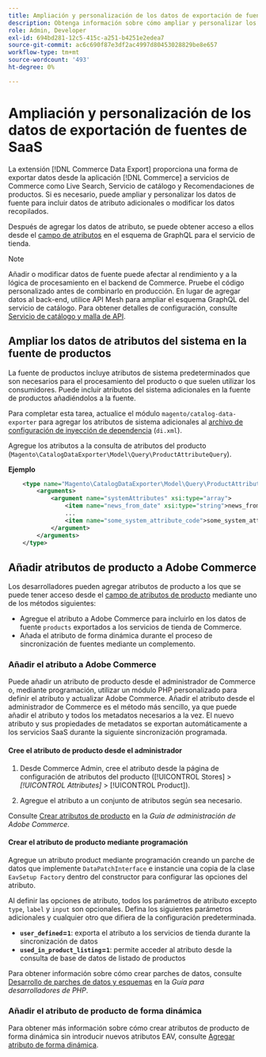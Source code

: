 ```yaml
---
title: Ampliación y personalización de los datos de exportación de fuentes de SaaS
description: Obtenga información sobre cómo ampliar y personalizar los datos de la fuente  [!DNL SaaS Data Export] .
role: Admin, Developer
exl-id: 694bd281-12c5-415c-a251-b4251e2edea7
source-git-commit: ac6c690f87e3df2ac4997d80453028829be8e657
workflow-type: tm+mt
source-wordcount: '493'
ht-degree: 0%

---
```


# Ampliación y personalización de los datos de exportación de fuentes de SaaS

La extensión [!DNL Commerce Data Export] proporciona una forma de exportar datos desde la aplicación [!DNL Commerce] a servicios de Commerce como Live Search, Servicio de catálogo y Recomendaciones de productos. Si es necesario, puede ampliar y personalizar los datos de fuente para incluir datos de atributo adicionales o modificar los datos recopilados.

Después de agregar los datos de atributo, se puede obtener acceso a ellos desde el [campo de atributos](https://developer.adobe.com/commerce/services/graphql/catalog-service/products/#productviewattribute-type) en el esquema de GraphQL para el servicio de tienda.

>[!NOTE]
>
>Añadir o modificar datos de fuente puede afectar al rendimiento y a la lógica de procesamiento en el backend de Commerce. Pruebe el código personalizado antes de combinarlo en producción. En lugar de agregar datos al back-end, utilice API Mesh para ampliar el esquema GraphQL del servicio de catálogo. Para obtener detalles de configuración, consulte [Servicio de catálogo y malla de API](../catalog-service/mesh.md).

## Ampliar los datos de atributos del sistema en la fuente de productos

La fuente de productos incluye atributos de sistema predeterminados que son necesarios para el procesamiento del producto o que suelen utilizar los consumidores. Puede incluir atributos del sistema adicionales en la fuente de productos añadiéndolos a la fuente.

Para completar esta tarea, actualice el módulo `magento/catalog-data-exporter` para agregar los atributos de sistema adicionales al [archivo de configuración de inyección de dependencia](https://developer.adobe.com/commerce/php/development/build/dependency-injection-file/) (`di.xml`).

Agregue los atributos a la consulta de atributos del producto (`Magento\CatalogDataExporter\Model\Query\ProductAttributeQuery`).

**Ejemplo**

```xml
    <type name="Magento\CatalogDataExporter\Model\Query\ProductAttributeQuery">
        <arguments>
            <argument name="systemAttributes" xsi:type="array">
                <item name="news_from_date" xsi:type="string">news_from_date</item>
                ...
                <item name="some_system_attribute_code">some_system_attribute_code</item>
            </argument>
        </arguments>
    </type>
```

## Añadir atributos de producto a Adobe Commerce

Los desarrolladores pueden agregar atributos de producto a los que se puede tener acceso desde el [campo de atributos de producto](https://developer.adobe.com/commerce/services/graphql/catalog-service/products/#output-fields) mediante uno de los métodos siguientes:

- Agregue el atributo a Adobe Commerce para incluirlo en los datos de fuente `products` exportados a los servicios de tienda de Commerce.
- Añada el atributo de forma dinámica durante el proceso de sincronización de fuentes mediante un complemento.

### Añadir el atributo a Adobe Commerce

Puede añadir un atributo de producto desde el administrador de Commerce o, mediante programación, utilizar un módulo PHP personalizado para definir el atributo y actualizar Adobe Commerce. Añadir el atributo desde el administrador de Commerce es el método más sencillo, ya que puede añadir el atributo y todos los metadatos necesarios a la vez. El nuevo atributo y sus propiedades de metadatos se exportan automáticamente a los servicios SaaS durante la siguiente sincronización programada.

#### Cree el atributo de producto desde el administrador

1. Desde Commerce Admin, cree el atributo desde la página de configuración de atributos del producto ([!UICONTROL Stores] > *[!UICONTROL Attributes]* > [!UICONTROL Product]).

1. Agregue el atributo a un conjunto de atributos según sea necesario.

Consulte [Crear atributos de producto](https://experienceleague.adobe.com/es/docs/commerce-admin/catalog/product-attributes/create/attribute-product-create) en la *Guía de administración de Adobe Commerce*.

#### Crear el atributo de producto mediante programación

Agregue un atributo product mediante programación creando un parche de datos que implemente `DataPatchInterface` e instancie una copia de la clase `EavSetup Factory` dentro del constructor para configurar las opciones del atributo.

Al definir las opciones de atributo, todos los parámetros de atributo excepto `type`, `label` y `input` son opcionales. Defina los siguientes parámetros adicionales y cualquier otro que difiera de la configuración predeterminada.

- **`user_defined`=`1`**: exporta el atributo a los servicios de tienda durante la sincronización de datos
- **`used_in_product_listing`=`1`**: permite acceder al atributo desde la consulta de base de datos de listado de productos

Para obtener información sobre cómo crear parches de datos, consulte [Desarrollo de parches de datos y esquemas](https://developer.adobe.com/commerce/php/development/components/declarative-schema/patches/) en la *Guía para desarrolladores de PHP*.

### Añadir el atributo de producto de forma dinámica

Para obtener más información sobre cómo crear atributos de producto de forma dinámica sin introducir nuevos atributos EAV, consulte [Agregar atributo de forma dinámica](add-attribute-dynamically.md).
